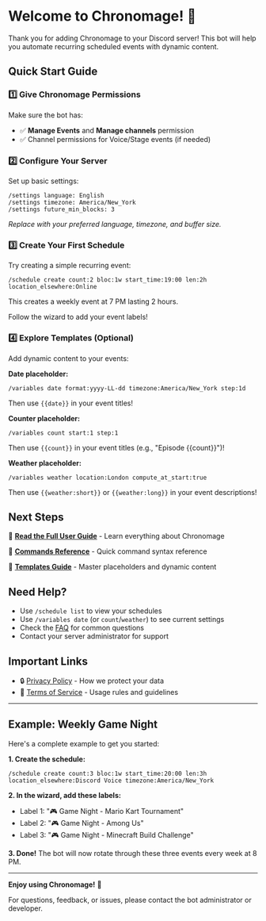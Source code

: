 # Welcome to Chronomage! 🎉

Thank you for adding Chronomage to your Discord server! This bot will help you automate recurring scheduled events with dynamic content.

## Quick Start Guide

### 1️⃣ Give Chronomage Permissions

Make sure the bot has:
- ✅ **Manage Events** and **Manage channels** permission
- ✅ Channel permissions for Voice/Stage events (if needed)

### 2️⃣ Configure Your Server

Set up basic settings:

```
/settings language: English
/settings timezone: America/New_York
/settings future_min_blocks: 3
```

*Replace with your preferred language, timezone, and buffer size.*

### 3️⃣ Create Your First Schedule

Try creating a simple recurring event:

```
/schedule create count:2 bloc:1w start_time:19:00 len:2h location_elsewhere:Online
```

This creates a weekly event at 7 PM lasting 2 hours.

Follow the wizard to add your event labels!

### 4️⃣ Explore Templates (Optional)

Add dynamic content to your events:

**Date placeholder:**
```
/variables date format:yyyy-LL-dd timezone:America/New_York step:1d
```

Then use `{{date}}` in your event titles!

**Counter placeholder:**
```
/variables count start:1 step:1
```

Then use `{{count}}` in your event titles (e.g., "Episode {{count}}")!

**Weather placeholder:**
```
/variables weather location:London compute_at_start:true
```

Then use `{{weather:short}}` or `{{weather:long}}` in your event descriptions!

## Next Steps

📖 **[Read the Full User Guide](docs/USER_GUIDE.md)** - Learn everything about Chronomage

🔧 **[Commands Reference](docs/Commands.md)** - Quick command syntax reference

📝 **[Templates Guide](docs/Templates.md)** - Master placeholders and dynamic content

## Need Help?

- Use `/schedule list` to view your schedules
- Use `/variables date` (or `count`/`weather`) to see current settings
- Check the [FAQ](docs/USER_GUIDE.md#frequently-asked-questions) for common questions
- Contact your server administrator for support

## Important Links

- 🔒 [Privacy Policy](docs/PRIVACY_POLICY.md) - How we protect your data
- 📜 [Terms of Service](docs/TERMS_OF_SERVICE.md) - Usage rules and guidelines

---

## Example: Weekly Game Night

Here's a complete example to get you started:

**1. Create the schedule:**
```
/schedule create count:3 bloc:1w start_time:20:00 len:3h location_elsewhere:Discord Voice timezone:America/New_York
```

**2. In the wizard, add these labels:**
- Label 1: "🎮 Game Night - Mario Kart Tournament"
- Label 2: "🎮 Game Night - Among Us"
- Label 3: "🎮 Game Night - Minecraft Build Challenge"

**3. Done!** The bot will now rotate through these three events every week at 8 PM.

---

**Enjoy using Chronomage!** 🚀

For questions, feedback, or issues, please contact the bot administrator or developer.
